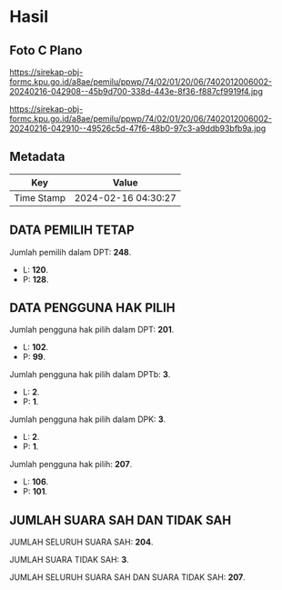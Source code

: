 # Hasil

## Foto C Plano

https://sirekap-obj-formc.kpu.go.id/a8ae/pemilu/ppwp/74/02/01/20/06/7402012006002-20240216-042908--45b9d700-338d-443e-8f36-f887cf9919f4.jpg

https://sirekap-obj-formc.kpu.go.id/a8ae/pemilu/ppwp/74/02/01/20/06/7402012006002-20240216-042910--49526c5d-47f6-48b0-97c3-a9ddb93bfb9a.jpg


## Metadata

| Key        | Value               |
| ---------- | ------------------- |
| Time Stamp | 2024-02-16 04:30:27 |


## DATA PEMILIH TETAP

Jumlah pemilih dalam DPT: **248**.
 * L: **120**.
 * P: **128**.

## DATA PENGGUNA HAK PILIH

Jumlah pengguna hak pilih dalam DPT: **201**.
 * L: **102**.
 * P: **99**.

Jumlah pengguna hak pilih dalam DPTb: **3**.
 * L: **2**.
 * P: **1**.

Jumlah pengguna hak pilih dalam DPK: **3**.
 * L: **2**.
 * P: **1**.

Jumlah pengguna hak pilih: **207**.
 * L: **106**.
 * P: **101**.

## JUMLAH SUARA SAH DAN TIDAK SAH

JUMLAH SELURUH SUARA SAH: **204**.

JUMLAH SUARA TIDAK SAH: **3**.

JUMLAH SELURUH SUARA SAH DAN SUARA TIDAK SAH: **207**.


